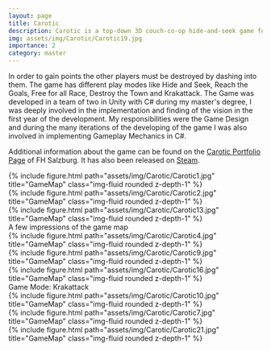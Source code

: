 ```yaml
---
layout: page
title: Carotic
description: Carotic is a top-down 3D couch-co-op hide-and-seek game for 2-4 players where they control a car in a cartoony city. Their task is to drive like the other NPC cars while trying to identify the other players.
img: assets/img/Carotic/Carotic19.jpg
importance: 2
category: master
---
```


In order to gain points the other players must be destroyed by dashing into them. The game has different play modes like Hide and Seek, Reach the Goals, Free for all Race, Destroy the Town and Krakattack.
The Game was developed in a team of two in Unity with C# during my master's degree, I was deeply involved in the implementation and finding of the vision in the first year of the development. My responsibilities were the Game Design and during the many iterations of the developing of the game I was also involved in implementing Gameplay Mechanics in C#.

Additional information about the game can be found on the <a href="https://portfolio.fh-salzburg.ac.at/projects/2020-carotic">Carotic Portfolio Page</a> of FH Salzburg. It has also been released on <a href="https://store.steampowered.com/app/1524810/Carotic__Academic_Version/">Steam</a>.

<div class="row">
    <div class="col-sm mt-3 mt-md-0">
        {% include figure.html path="assets/img/Carotic/Carotic1.jpg" title="GameMap" class="img-fluid rounded z-depth-1" %}
    </div>
    <div class="col-sm mt-3 mt-md-0">
        {% include figure.html path="assets/img/Carotic/Carotic2.jpg" title="GameMap" class="img-fluid rounded z-depth-1" %}
    </div>
    <div class="col-sm mt-3 mt-md-0">
        {% include figure.html path="assets/img/Carotic/Carotic13.jpg" title="GameMap" class="img-fluid rounded z-depth-1" %}
    </div>
</div>
<div class="caption">
    A few impressions of the game map
</div>

<div class="row">
    <div class="col-sm mt-3 mt-md-0">
        {% include figure.html path="assets/img/Carotic/Carotic4.jpg" title="GameMap" class="img-fluid rounded z-depth-1" %}
    </div>
    <div class="col-sm mt-3 mt-md-0">
        {% include figure.html path="assets/img/Carotic/Carotic9.jpg" title="GameMap" class="img-fluid rounded z-depth-1" %}
    </div>
    <div class="col-sm mt-3 mt-md-0">
        {% include figure.html path="assets/img/Carotic/Carotic16.jpg" title="GameMap" class="img-fluid rounded z-depth-1" %}
    </div>
</div>
<div class="caption">
    Game Mode: Krakattack
</div>

<div class="row">
    <div class="col-sm mt-3 mt-md-0">
        {% include figure.html path="assets/img/Carotic/Carotic10.jpg" title="GameMap" class="img-fluid rounded z-depth-1" %}
    </div>
    <div class="col-sm mt-3 mt-md-0">
        {% include figure.html path="assets/img/Carotic/Carotic7.jpg" title="GameMap" class="img-fluid rounded z-depth-1" %}
    </div>
    <div class="col-sm mt-3 mt-md-0">
        {% include figure.html path="assets/img/Carotic/Carotic21.jpg" title="GameMap" class="img-fluid rounded z-depth-1" %}
    </div>
</div>